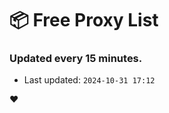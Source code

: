 # :package: Free Proxy List
### Updated every 15 minutes.

- Last updated: `2024-10-31 17:12`

:heart:
